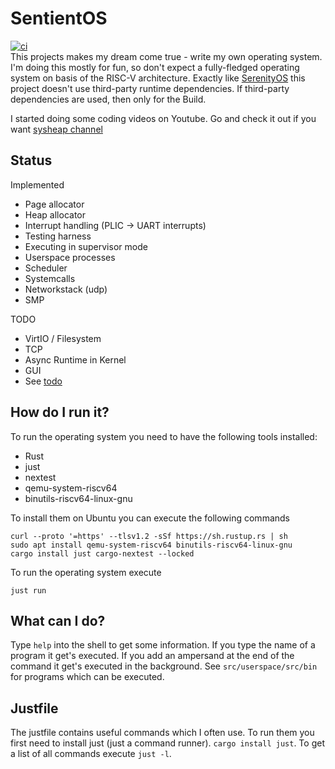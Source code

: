 # SentientOS
[![ci](https://github.com/sysheap/sentientos/actions/workflows/ci.yml/badge.svg?branch=main)](https://github.com/sysheap/sentientos/actions/workflows/ci.yml)  
This projects makes my dream come true - write my own operating system. I'm doing this mostly for fun, so don't expect a fully-fledged operating system on basis of the RISC-V architecture.
Exactly like [SerenityOS](https://github.com/SerenityOS/serenity) this project doesn't use third-party runtime dependencies. If third-party dependencies are used, then only for the Build.

I started doing some coding videos on Youtube. Go and check it out if you want [sysheap channel](http://www.youtube.com/@sysheap)

## Status

Implemented

- Page allocator
- Heap allocator
- Interrupt handling (PLIC -> UART interrupts)
- Testing harness
- Executing in supervisor mode
- Userspace processes
- Scheduler
- Systemcalls
- Networkstack (udp)
- SMP

TODO

- VirtIO / Filesystem
- TCP
- Async Runtime in Kernel
- GUI
- See [todo](./todo.md)

## How do I run it?

To run the operating system you need to have the following tools installed:

- Rust
- just
- nextest
- qemu-system-riscv64
- binutils-riscv64-linux-gnu

To install them on Ubuntu you can execute the following commands

```
curl --proto '=https' --tlsv1.2 -sSf https://sh.rustup.rs | sh
sudo apt install qemu-system-riscv64 binutils-riscv64-linux-gnu
cargo install just cargo-nextest --locked
```

To run the operating system execute

```
just run
```

## What can I do?

Type `help` into the shell to get some information. If you type the name of a program it get's executed. If you add an ampersand at the end of the command it get's executed in the background. See `src/userspace/src/bin` for programs which can be executed.

## Justfile

The justfile contains useful commands which I often use. To run them you first need to install just (just a command runner).
`cargo install just`. To get a list of all commands execute `just -l`.
